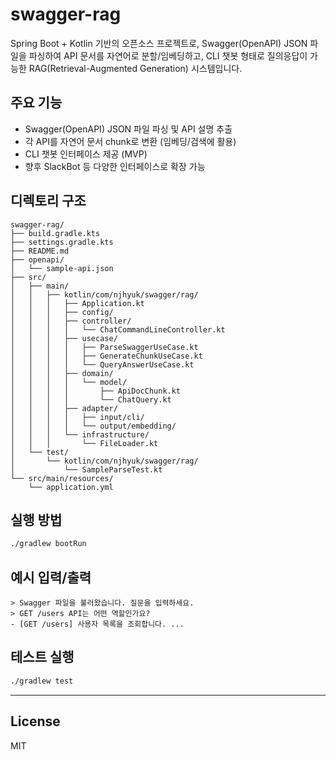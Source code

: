 # swagger-rag

Spring Boot + Kotlin 기반의 오픈소스 프로젝트로, Swagger(OpenAPI) JSON 파일을 파싱하여 API 문서를 자연어로 분할/임베딩하고, CLI 챗봇 형태로 질의응답이 가능한 RAG(Retrieval-Augmented Generation) 시스템입니다.

## 주요 기능
- Swagger(OpenAPI) JSON 파일 파싱 및 API 설명 추출
- 각 API를 자연어 문서 chunk로 변환 (임베딩/검색에 활용)
- CLI 챗봇 인터페이스 제공 (MVP)
- 향후 SlackBot 등 다양한 인터페이스로 확장 가능

## 디렉토리 구조
```
swagger-rag/
├── build.gradle.kts
├── settings.gradle.kts
├── README.md
├── openapi/
│   └── sample-api.json
├── src/
│   ├── main/
│   │   ├── kotlin/com/njhyuk/swagger/rag/
│   │   │   ├── Application.kt
│   │   │   ├── config/
│   │   │   ├── controller/
│   │   │   │   └── ChatCommandLineController.kt
│   │   │   ├── usecase/
│   │   │   │   ├── ParseSwaggerUseCase.kt
│   │   │   │   ├── GenerateChunkUseCase.kt
│   │   │   │   └── QueryAnswerUseCase.kt
│   │   │   ├── domain/
│   │   │   │   └── model/
│   │   │   │       ├── ApiDocChunk.kt
│   │   │   │       └── ChatQuery.kt
│   │   │   ├── adapter/
│   │   │   │   ├── input/cli/
│   │   │   │   └── output/embedding/
│   │   │   └── infrastructure/
│   │   │       └── FileLoader.kt
│   └── test/
│       └── kotlin/com/njhyuk/swagger/rag/
│           └── SampleParseTest.kt
└── src/main/resources/
    └── application.yml
```

## 실행 방법
```bash
./gradlew bootRun
```

## 예시 입력/출력
```
> Swagger 파일을 불러왔습니다. 질문을 입력하세요.
> GET /users API는 어떤 역할인가요?
- [GET /users] 사용자 목록을 조회합니다. ...
```

## 테스트 실행
```bash
./gradlew test
```

---

## License
MIT 